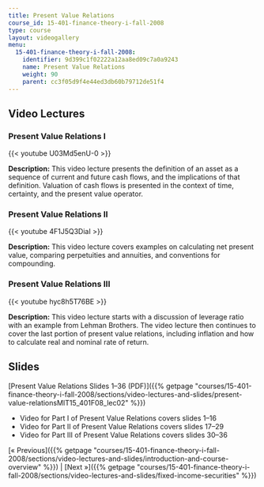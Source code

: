 ```yaml
---
title: Present Value Relations
course_id: 15-401-finance-theory-i-fall-2008
type: course
layout: videogallery
menu:
  15-401-finance-theory-i-fall-2008:
    identifier: 9d399c1f02222a12aa8ed09c7a0a9243
    name: Present Value Relations
    weight: 90
    parent: cc3f05d9f4e44ed3db60b79712de51f4
---
```

Video Lectures
--------------

### Present Value Relations I

{{< youtube U03Md5enU-0 >}}

**Description:** This video lecture presents the definition of an asset as a sequence of current and future cash flows, and the implications of that definition. Valuation of cash flows is presented in the context of time, certainty, and the present value operator.

### Present Value Relations II

{{< youtube 4F1J5Q3DiaI >}}

**Description:** This video lecture covers examples on calculating net present value, comparing perpetuities and annuities, and conventions for compounding.

### Present Value Relations III

{{< youtube hyc8h5T76BE >}}

**Description:** This video lecture starts with a discussion of leverage ratio with an example from Lehman Brothers. The video lecture then continues to cover the last portion of present value relations, including inflation and how to calculate real and nominal rate of return.

Slides
------

[Present Value Relations Slides 1–36 (PDF)]({{% getpage "courses/15-401-finance-theory-i-fall-2008/sections/video-lectures-and-slides/present-value-relationsMIT15_401F08_lec02" %}})

*   Video for Part I of Present Value Relations covers slides 1–16
*   Video for Part II of Present Value Relations covers slides 17–29
*   Video for Part III of Present Value Relations covers slides 30–36

[« Previous]({{% getpage "courses/15-401-finance-theory-i-fall-2008/sections/video-lectures-and-slides/introduction-and-course-overview" %}}) | [Next »]({{% getpage "courses/15-401-finance-theory-i-fall-2008/sections/video-lectures-and-slides/fixed-income-securities" %}})